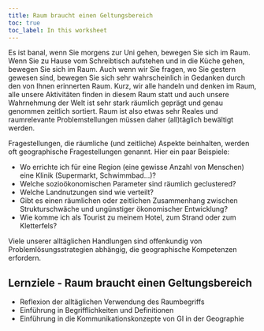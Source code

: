 ```yaml
---
title: Raum braucht einen Geltungsbereich
toc: true
toc_label: In this worksheet
---
```



Es ist banal, wenn Sie morgens zur Uni gehen, bewegen Sie sich im Raum. Wenn Sie zu Hause vom Schreibtisch aufstehen und in die Küche gehen, bewegen Sie sich im Raum. Auch wenn wir Sie fragen, wo Sie gestern gewesen sind, bewegen Sie sich sehr wahrscheinlich in Gedanken durch den von Ihnen erinnerten Raum. <!--more--> Kurz, wir alle handeln und denken im Raum, alle unsere Aktivitäten finden in diesem Raum statt und auch unsere Wahrnehmung der Welt ist sehr stark räumlich geprägt und  genau genommen zeitlich sortiert. Raum ist also etwas sehr Reales und raumrelevante Problemstellungen müssen daher (all)täglich bewältigt werden. 

Fragestellungen, die räumliche (und zeitliche)  Aspekte beinhalten, werden oft geographische Fragestellungen genannt. Hier ein paar Beispiele:


* Wo errichte ich für eine Region (eine gewisse Anzahl von Menschen) eine Klinik (Supermarkt, Schwimmbad…)?
* Welche sozioökonomischen Parameter sind räumlich geclustered? 
* Welche Landnutzungen sind wie verteilt?
* Gibt es einen räumlichen oder zeitlichen Zusammenhang zwischen Strukturschwäche und ungünstiger ökonomischer Entwicklung?
* Wie komme ich als Tourist zu meinem Hotel, zum Strand oder zum Kletterfels?


Viele unserer alltäglichen Handlungen sind offenkundig von Problemlösungsstrategien abhängig, die geographische Kompetenzen erfordern. 

## Lernziele - Raum braucht einen Geltungsbereich



  * Reflexion der alltäglichen Verwendung des Raumbegriffs
  * Einführung in Begrifflichkeiten und Definitionen
  * Einführung in die Kommunikationskonzepte von GI in der Geographie
 

